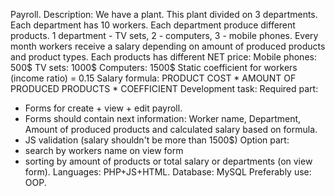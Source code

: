 Payroll.
Description:
We have a plant. This plant divided on 3 departments.
Each department has 10 workers.
Each department produce different products.
1 department - TV sets, 2 - computers, 3 - mobile phones.
Every month workers receive a salary depending on amount of produced products and product types.
Each products has different NET price:
Mobile phones: 500$
TV sets: 1000$
Computers: 1500$
Static coefficient for workers (income ratio) = 0.15
Salary formula: PRODUCT COST * AMOUNT OF PRODUCED PRODUCTS * COEFFICIENT
Development task:
Required part:
- Forms for create + view + edit payroll.
- Forms should contain next information: Worker name, Department, Amount of produced products
and calculated salary based on formula.
- JS validation (salary shouldn't be more than 1500$)
Option part:
- search by workers name on view form
- sorting by amount of products or total salary or departments (on view form).
Languages: PHP+JS+HTML. Database: MySQL
Preferably use: OOP.

